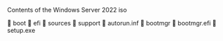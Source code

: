 Contents of the Windows Server 2022 iso

📁 boot
📁 efi
📁 sources
📁 support
📝 autorun.inf
📝 bootmgr
📝 bootmgr.efi
📝 setup.exe
